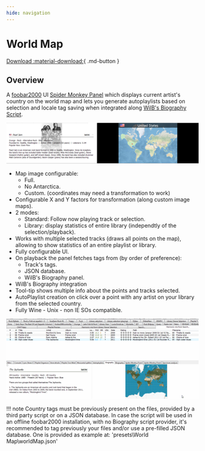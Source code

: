 ```yaml
---
hide: navigation
---
```


# World Map

[Download :material-download:](https://github.com/regorxxx/World-Map-SMP){ .md-button }

## Overview

A [foobar2000](https://www.foobar2000.org/) UI 
[Spider Monkey Panel](https://theqwertiest.github.io/foo_spider_monkey_panel/) 
which displays current artist's country on the world map and lets you generate 
autoplaylists based on selection and locale tag saving when integrated along
 [WilB's Biography Script](https://github.com/Wil-B/Biography).

![World Map](../images/wm_ui.png)
 
- Map image configurable:
	- Full.
	- No Antarctica.
	- Custom. (coordinates may need a transformation to work)
- Configurable X and Y factors for transformation (along custom image maps).
- 2 modes:
	- Standard: Follow now playing track or selection.
	- Library: display statistics of entire library (independtly of the selection/playback).
- Works with multiple selected tracks (draws all points on the map), allowing to show statistics of an entire playlist or library.
- Fully configurable UI.
- On playback the panel fetches tags from (by order of preference):
	- Track's tags.
	- JSON database.
	- WilB's Biography panel.
- WilB's Biography integration
- Tool-tip shows multiple info about the points and tracks selected.
- AutoPlaylist creation on click over a point with any artist on your library from the selected country.
- Fully Wine - Unix - non IE SOs compatible.

![World Map](../images/wm.gif)

!!! note
	Country tags must be previously present on the files, provided by a third party
	script or on a JSON database. In case the script will be used in an offline
	foobar2000 installation, with no Biography script provider, it's recommended to
	tag previously your files and/or use a pre-filled JSON database. One is provided
	as example at: 'presets\World Map\worldMap.json'